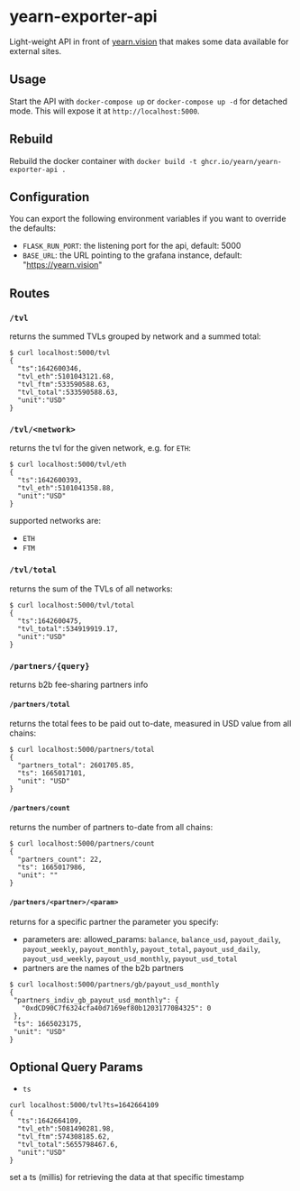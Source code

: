# yearn-exporter-api
Light-weight API in front of [yearn.vision](https://yearn.vision) that makes some data available for external sites.

## Usage
Start the API with `docker-compose up` or `docker-compose up -d` for detached mode. This will expose it at `http://localhost:5000`.

## Rebuild
Rebuild the docker container with `docker build -t ghcr.io/yearn/yearn-exporter-api .`

## Configuration
You can export the following environment variables if you want to override the defaults:
- `FLASK_RUN_PORT`: the listening port for the api, default: 5000
- `BASE_URL`: the URL pointing to the grafana instance, default: "https://yearn.vision"

## Routes

### `/tvl`
returns the summed TVLs grouped by network and a summed total:
```
$ curl localhost:5000/tvl
{
  "ts":1642600346,
  "tvl_eth":5101043121.68,
  "tvl_ftm":533590588.63,
  "tvl_total":533590588.63,
  "unit":"USD"
}
```

### `/tvl/<network>`
returns the tvl for the given network, e.g. for `ETH`:
```
$ curl localhost:5000/tvl/eth
{
  "ts":1642600393,
  "tvl_eth":5101041358.88,
  "unit":"USD"
}
```
supported networks are:
- `ETH`
- `FTM`


### `/tvl/total`
returns the sum of the TVLs of all networks:
```
$ curl localhost:5000/tvl/total
{
  "ts":1642600475,
  "tvl_total":534919919.17,
  "unit":"USD"
}
```
### `/partners/{query}`
returns b2b fee-sharing partners info

#### `/partners/total`
returns the total fees to be paid out to-date, measured in USD value from all chains:
```
$ curl localhost:5000/partners/total
{
  "partners_total": 2601705.85,
  "ts": 1665017101,
  "unit": "USD"
}
```
#### `/partners/count`
returns the number of partners to-date from all chains:
```
$ curl localhost:5000/partners/count
{
  "partners_count": 22,
  "ts": 1665017986,
  "unit": ""
}
```
#### `/partners/<partner>/<param>`
returns for a specific partner the parameter you specify:
  - parameters are: allowed_params: `balance`, `balance_usd`, `payout_daily`, `payout_weekly`, `payout_monthly`, `payout_total`, `payout_usd_daily`, `payout_usd_weekly`, `payout_usd_monthly`, `payout_usd_total`
  - partners are the names of the b2b partners
 
 ```
 $ curl localhost:5000/partners/gb/payout_usd_monthly
{
  "partners_indiv_gb_payout_usd_monthly": {
    "0xdCD90C7f6324cfa40d7169ef80b12031770B4325": 0
  },
  "ts": 1665023175,
  "unit": "USD"
}
```
 

## Optional Query Params
- `ts`
```
curl localhost:5000/tvl?ts=1642664109
{
  "ts":1642664109,
  "tvl_eth":5081490281.98,
  "tvl_ftm":574308185.62,
  "tvl_total":5655798467.6,
  "unit":"USD"
}
```
set a ts (millis) for retrieving the data at that specific timestamp
